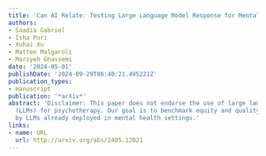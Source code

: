 ```yaml
---
title: 'Can AI Relate: Testing Large Language Model Response for Mental Health Support'
authors:
- Saadia Gabriel
- Isha Puri
- Xuhai Xu
- Matteo Malgaroli
- Marzyeh Ghassemi
date: '2024-05-01'
publishDate: '2024-09-29T06:40:21.495221Z'
publication_types:
- manuscript
publication: '*arXiv*'
abstract: 'Disclaimer: This paper does not endorse the use of large language models
  (LLMs) for psychotherapy. Our goal is to benchmark equity and quality of care provided
  by LLMs already deployed in mental health settings.'
links:
- name: URL
  url: http://arxiv.org/abs/2405.12021
---
```

